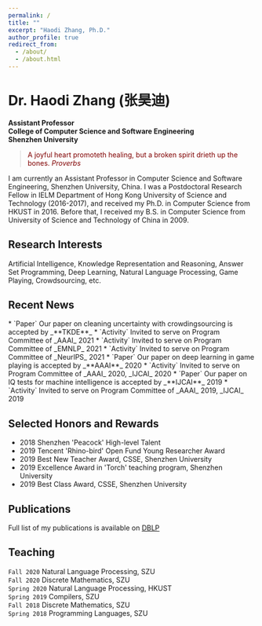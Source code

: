 ```yaml
---
permalink: /
title: ""
excerpt: "Haodi Zhang, Ph.D."
author_profile: true
redirect_from: 
  - /about/
  - /about.html
---
```


Dr. Haodi Zhang (张昊迪)
======
**Assistant Professor**<br>
**College of Computer Science and Software Engineering**<br>
**Shenzhen University**

> <font color=maroon> A joyful heart promoteth healing, but a broken spirit  drieth up the bones. <cite>Proverbs</cite> </font>

I am currently an Assistant Professor in Computer Science and Software Engineering, Shenzhen University, China. I was a Postdoctoral Research Fellow in IELM Department of Hong Kong University of Science and Technology (2016-2017), and
received my Ph.D. in Computer Science from HKUST in 2016. Before that, I received my B.S. in Computer Science from University of Science and Technology of China in 2009.

Research Interests
------
Artificial Intelligence, Knowledge Representation and Reasoning, Answer Set Programming, Deep Learning, Natural Language Processing, Game Playing, Crowdsourcing, etc.

Recent News
------
<div style='display: none'>
* **<font color=blue>[Paper]</font>** Our paper on cleaning uncertainty with crowdingsourcing is accepted by _**TKDE**_
* **<font color=blue>[Activity]</font>** Invited to serve on Program Committee of _AAAI_ 2021
* **<font color=blue>[Activity]</font>** Invited to serve on Program Committee of _EMNLP_ 2021
* **<font color=blue>[Activity]</font>** Invited to serve on Program Committee of _NeurIPS_ 2021
* **<font color=blue>[Paper]</font>** Our paper on deep learning in game playing is accepted by _**AAAI**_ 2020
* **<font color=blue>[Activity]</font>** Invited to serve on Program Committee of _AAAI_ 2020, _IJCAI_ 2020
* **<font color=blue>[Paper]</font>** Our paper on IQ tests for machine intelligence is accepted by _**IJCAI**_ 2019
* **<font color=blue>[Activity]</font>** Invited to serve on Program Committee of _AAAI_ 2019, _IJCAI_ 2019
</div>
* `Paper` Our paper on cleaning uncertainty with crowdingsourcing is accepted by _**TKDE**_
* `Activity` Invited to serve on Program Committee of _AAAI_ 2021
* `Activity` Invited to serve on Program Committee of _EMNLP_ 2021
* `Activity` Invited to serve on Program Committee of _NeurIPS_ 2021
* `Paper` Our paper on deep learning in game playing is accepted by _**AAAI**_ 2020
* `Activity` Invited to serve on Program Committee of _AAAI_ 2020, _IJCAI_ 2020
* `Paper` Our paper on IQ tests for machine intelligence is accepted by _**IJCAI**_ 2019
* `Activity` Invited to serve on Program Committee of _AAAI_ 2019, _IJCAI_ 2019

Selected Honors and Rewards
------
* 2018 Shenzhen 'Peacock' High-level Talent
* 2019 Tencent 'Rhino-bird' Open Fund Young Researcher Award
* 2019 Best New Teacher Award, CSSE, Shenzhen University
* 2019 Excellence Award in 'Torch' teaching program, Shenzhen University
* 2019 Best Class Award, CSSE, Shenzhen University

Publications
------
Full list of my publications is available on [DBLP](https://dblp.org/pid/165/3321.html)

Teaching
------
`Fall 2020` Natural Language Processing, SZU<br>
`Fall 2020` Discrete Mathematics, SZU<br>
`Spring 2020` Natural Language Processing, HKUST<br>
`Spring 2019` Compilers, SZU<br>
`Fall 2018` Discrete Mathematics, SZU<br>
`Spring 2018` Programming Languages, SZU<br>



